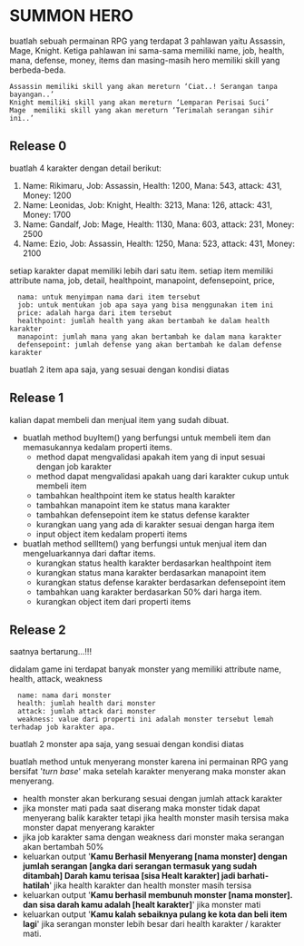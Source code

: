 # SUMMON HERO

buatlah sebuah permainan RPG yang terdapat 3 pahlawan yaitu Assassin, Mage, Knight. Ketiga pahlawan ini sama-sama memiliki name, job, health, mana, defense, money, items dan masing-masih hero memiliki skill yang berbeda-beda.

```text
Assassin memiliki skill yang akan mereturn ‘Ciat..! Serangan tanpa bayangan..’
Knight memiliki skill yang akan mereturn ‘Lemparan Perisai Suci’
Mage  memiliki skill yang akan mereturn ‘Terimalah serangan sihir ini..’
```

## Release 0
buatlah 4 karakter dengan detail berikut:


1. Name: Rikimaru, Job: Assassin, Health: 1200, Mana: 543, attack: 431, Money: 1200
2. Name: Leonidas, Job: Knight, Health: 3213, Mana: 126, attack: 431, Money: 1700
3. Name: Gandalf, Job: Mage, Health: 1130, Mana: 603, attack: 231, Money: 2500
4. Name: Ezio, Job: Assassin, Health: 1250, Mana: 523, attack: 431, Money: 2100

setiap karakter dapat memiliki lebih dari satu item. setiap item memiliki attribute nama, job, detail, healthpoint, manapoint, defensepoint, price,

```
  nama: untuk menyimpan nama dari item tersebut
  job: untuk mentukan job apa saya yang bisa menggunakan item ini
  price: adalah harga dari item tersebut
  healthpoint: jumlah health yang akan bertambah ke dalam health karakter
  manapoint: jumlah mana yang akan bertambah ke dalam mana karakter
  defensepoint: jumlah defense yang akan bertambah ke dalam defense karakter
```

buatlah 2 item apa saja, yang sesuai dengan kondisi diatas

## Release 1

kalian dapat membeli dan menjual item yang sudah dibuat.

  - buatlah method buyItem() yang berfungsi untuk membeli item dan memasukannya kedalam properti items.
    - method dapat mengvalidasi apakah item yang di input sesuai dengan job karakter
    - method dapat mengvalidasi apakah uang dari karakter cukup untuk membeli item
    - tambahkan healthpoint item ke status health karakter
    - tambahkan manapoint item ke status mana karakter
    - tambahkan defensepoint item ke status defense karakter
    - kurangkan uang yang ada di karakter sesuai dengan harga item
    - input object item kedalam properti items
  - buatlah method sellItem() yang berfungsi untuk menjual item dan mengeluarkannya dari daftar items.
    - kurangkan status health karakter berdasarkan healthpoint item
    - kurangkan status mana karakter berdasarkan manapoint item
    - kurangkan status defense karakter berdasarkan defensepoint item
    - tambahkan uang karakter berdasarkan 50% dari harga item.
    - kurangkan object item dari properti items

## Release 2

saatnya bertarung...!!!

didalam game ini terdapat banyak monster yang memiliki attribute
name, health, attack, weakness

```
  name: nama dari monster
  health: jumlah health dari monster
  attack: jumlah attack dari monster
  weakness: value dari properti ini adalah monster tersebut lemah terhadap job karakter apa.
```

buatlah 2 monster apa saja, yang sesuai dengan kondisi diatas

buatlah method untuk menyerang monster karena ini permainan RPG yang bersifat '*turn base*' maka setelah karakter menyerang maka monster akan menyerang.
  - health monster akan berkurang sesuai dengan jumlah attack karakter
  - jika monster mati pada saat diserang maka monster tidak dapat menyerang balik karakter tetapi jika health monster masih tersisa maka monster dapat menyerang karakter
  - jika job karakter sama dengan weakness dari monster maka serangan akan bertambah 50%
  - keluarkan output '**Kamu Berhasil Menyerang [nama monster] dengan jumlah serangan [angka dari serangan termasuk yang sudah ditambah] Darah kamu terisaa [sisa Healt karakter] jadi barhati-hatilah**' jika health karakter dan health monster masih tersisa
  - keluarkan output '**Kamu berhasil membunuh monster [nama monster]. dan sisa darah kamu adalah [healt karakter]**' jika monster mati
  - keluarkan output '**Kamu kalah sebaiknya pulang ke kota dan beli item lagi**' jika serangan monster lebih besar dari health karakter / karakter mati.
